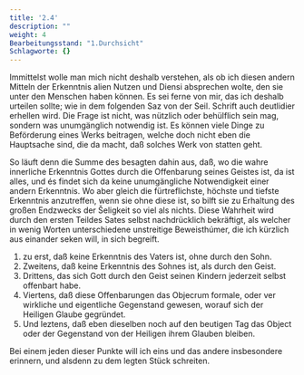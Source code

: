 ```yaml
---
title: '2.4'
description: ""
weight: 4
Bearbeitungsstand: "1.Durchsicht"
Schlagworte: {}
---
```

<!-- Seite 56 -->

Immittelst wolle man mich nicht deshalb verstehen,
als ob ich diesen andern Mitteln der Erkenntnis
alien Nutzen und Diensi absprechen wolte, den sie unter
den Menschen haben können. Es sei ferne von mir, das
ich deshalb urteilen sollte; wie in dem folgenden Saz von
der Seil. Schrift auch deutlidier erhellen wird. Die
Frage ist nicht, was nützlich oder behülflich sein mag,
sondern was unumgänglich notwendig ist. Es können
viele Dinge zu Beförderung eines Werks beitragen,
welche doch nicht eben die Hauptsache sind, die da
macht, daß solches Werk von statten geht.

So läuft denn die Summe des besagten dahin aus,
daß, wo die wahre innerliche Erkenntnis Gottes
durch die Offenbarung seines Geistes ist, da ist alles,
und és findet sich da keine unumgängliche Notwendigkeit
einer andern Erkenntnis. Wo aber gleich die fürtreflichste,
höchste und tiefste Erkenntnis anzutreffen,
wenn sie ohne diese ist, so bilft sie zu Erhaltung des großen
Endzwecks der Šeligkeit so viel als nichts. Diese
Wahrheit wird durch den ersten Teildes Sates selbst
nachdrücklich bekräftigt, als welcher in wenig Worten
unterschiedene unstreitige Beweisthúmer, die ich
kürzlich aus einander seken will, in sich begreift.

1.  zu erst, daß keine Erkenntnis des Vaters ist, ohne durch den Sohn.
2. Zweitens, daß keine Erkenntnis des Sohnes ist, als durch den Geist.
3. Drittens, das sich Gott durch den Geist seinen Kindern jederzeit selbst offenbart habe.
4. Viertens, daß diese Offenbarungen das Objecrum formale, oder ver wirkliche und eigentliche Gegenstand gewesen, worauf sich der Heiligen Glaube gegründet.
5. Und leztens, daß eben dieselben noch auf den beutigen Tag das Object oder der Gegenstand von der Heiligen ihrem Glauben bleiben.

<!-- Seite 57 -->
Bei einem jeden dieser Punkte will ich eins und
das andere insbesondere erinnern, und alsdenn zu dem
legten Stück schreiten.
